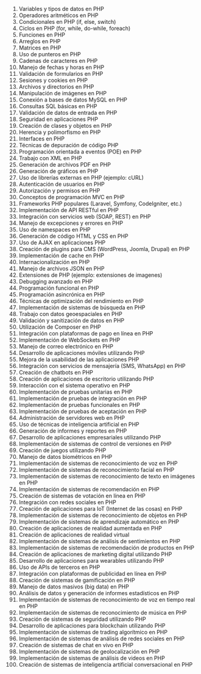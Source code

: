 1. Variables y tipos de datos en PHP
2. Operadores aritméticos en PHP
3. Condicionales en PHP (if, else, switch)
4. Ciclos en PHP (for, while, do-while, foreach)
5. Funciones en PHP
6. Arreglos en PHP
7. Matrices en PHP
8. Uso de punteros en PHP
9. Cadenas de caracteres en PHP
10. Manejo de fechas y horas en PHP
11. Validación de formularios en PHP
12. Sesiones y cookies en PHP
13. Archivos y directorios en PHP
14. Manipulación de imágenes en PHP
15. Conexión a bases de datos MySQL en PHP
16. Consultas SQL básicas en PHP
17. Validación de datos de entrada en PHP
18. Seguridad en aplicaciones PHP
19. Creación de clases y objetos en PHP
20. Herencia y polimorfismo en PHP
21. Interfaces en PHP
22. Técnicas de depuración de código PHP
23. Programación orientada a eventos (POE) en PHP
24. Trabajo con XML en PHP
25. Generación de archivos PDF en PHP
26. Generación de gráficos en PHP
27. Uso de librerías externas en PHP (ejemplo: cURL)
28. Autenticación de usuarios en PHP
29. Autorización y permisos en PHP
30. Conceptos de programación MVC en PHP
31. Frameworks PHP populares (Laravel, Symfony, CodeIgniter, etc.)
32. Implementación de API RESTful en PHP
33. Integración con servicios web (SOAP, REST) en PHP
34. Manejo de excepciones y errores en PHP
35. Uso de namespaces en PHP
36. Generación de código HTML y CSS en PHP
37. Uso de AJAX en aplicaciones PHP
38. Creación de plugins para CMS (WordPress, Joomla, Drupal) en PHP
39. Implementación de cache en PHP
40. Internacionalización en PHP
41. Manejo de archivos JSON en PHP
42. Extensiones de PHP (ejemplo: extensiones de imagenes)
43. Debugging avanzado en PHP
44. Programación funcional en PHP
45. Programación asincrónica en PHP
46. Técnicas de optimización del rendimiento en PHP
47. Implementación de sistemas de búsqueda en PHP
48. Trabajo con datos geoespaciales en PHP
49. Validación y sanitización de datos en PHP
50. Utilización de Composer en PHP
51. Integración con plataformas de pago en línea en PHP
52. Implementación de WebSockets en PHP
53. Manejo de correo electrónico en PHP
54. Desarrollo de aplicaciones móviles utilizando PHP
55. Mejora de la usabilidad de las aplicaciones PHP
56. Integración con servicios de mensajería (SMS, WhatsApp) en PHP
57. Creación de chatbots en PHP
58. Creación de aplicaciones de escritorio utilizando PHP
59. Interacción con el sistema operativo en PHP
60. Implementación de pruebas unitarias en PHP
61. Implementación de pruebas de integración en PHP
62. Implementación de pruebas funcionales en PHP
63. Implementación de pruebas de aceptación en PHP
64. Administración de servidores web en PHP
65. Uso de técnicas de inteligencia artificial en PHP
66. Generación de informes y reportes en PHP
67. Desarrollo de aplicaciones empresariales utilizando PHP
68. Implementación de sistemas de control de versiones en PHP
69. Creación de juegos utilizando PHP
70. Manejo de datos biométricos en PHP
71. Implementación de sistemas de reconocimiento de voz en PHP
72. Implementación de sistemas de reconocimiento facial en PHP
73. Implementación de sistemas de reconocimiento de texto en imágenes en PHP
74. Implementación de sistemas de recomendación en PHP
75. Creación de sistemas de votación en línea en PHP
76. Integración con redes sociales en PHP
77. Creación de aplicaciones para IoT (Internet de las cosas) en PHP
78. Implementación de sistemas de reconocimiento de objetos en PHP
79. Implementación de sistemas de aprendizaje automático en PHP
80. Creación de aplicaciones de realidad aumentada en PHP
81. Creación de aplicaciones de realidad virtual
82. Implementación de sistemas de análisis de sentimientos en PHP
83. Implementación de sistemas de recomendación de productos en PHP
84. Creación de aplicaciones de marketing digital utilizando PHP
85. Desarrollo de aplicaciones para wearables utilizando PHP
86. Uso de APIs de terceros en PHP
87. Integración con plataformas de publicidad en línea en PHP
88. Creación de sistemas de gamificación en PHP
89. Manejo de datos masivos (big data) en PHP
90. Análisis de datos y generación de informes estadísticos en PHP
91. Implementación de sistemas de reconocimiento de voz en tiempo real en PHP
92. Implementación de sistemas de reconocimiento de música en PHP
93. Creación de sistemas de seguridad utilizando PHP
94. Desarrollo de aplicaciones para blockchain utilizando PHP
95. Implementación de sistemas de trading algorítmico en PHP
96. Implementación de sistemas de análisis de redes sociales en PHP
97. Creación de sistemas de chat en vivo en PHP
98. Implementación de sistemas de geolocalización en PHP
99. Implementación de sistemas de análisis de videos en PHP
100. Creación de sistemas de inteligencia artificial conversacional en PHP
